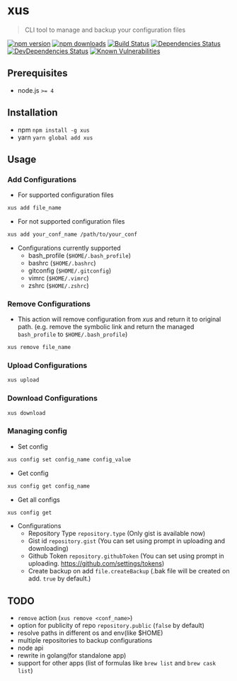 # xus

> CLI tool to manage and backup your configuration files

[![npm version](https://img.shields.io/npm/v/xus.svg)](https://npmjs.org/package/xus)
[![npm downloads](https://img.shields.io/npm/dm/xus.svg)](https://npmjs.org/package/xus)
[![Build Status](https://travis-ci.org/kimxogus/xus.svg?branch=master)](https://travis-ci.org/kimxogus/xus)
[![Dependencies Status](https://david-dm.org/kimxogus/xus/status.svg)](https://david-dm.org/kimxogus/xus)
[![DevDependencies Status](https://david-dm.org/kimxogus/xus/dev-status.svg)](https://david-dm.org/kimxogus/xus?type=dev)
[![Known Vulnerabilities](https://snyk.io/test/github/kimxogus/xus/badge.svg)](https://snyk.io/test/github/kimxogus/xus)


## Prerequisites
- node.js  `>= 4`

## Installation
- npm `npm install -g xus`
- yarn `yarn global add xus`

## Usage

### Add Configurations
- For supported configuration files
```bash
xus add file_name
```

- For not supported configuration files
```bash
xus add your_conf_name /path/to/your_conf
```

- Configurations currently supported
  - bash_profile (`$HOME/.bash_profile`)
  - bashrc (`$HOME/.bashrc`)
  - gitconfig (`$HOME/.gitconfig`)
  - vimrc (`$HOME/.vimrc`)
  - zshrc (`$HOME/.zshrc`)

### Remove Configurations
- This action will remove configuration from *xus* and return it to original path.
  (e.g. remove the symbolic link and return the managed `bash_profile` to `$HOME/.bash_profile`)
```bash
xus remove file_name
```

### Upload Configurations
```bash
xus upload
```

### Download Configurations
```bash
xus download
```

### Managing config
- Set config
```bash
xus config set config_name config_value
```

- Get config
```bash
xus config get config_name
```

- Get all configs
```bash
xus config get
```

- Configurations
  - Repository Type `repository.type` (Only gist is available now)
  - Gist id `repository.gist` (You can set using prompt in uploading and downloading)
  - Github Token `repository.githubToken` (You can set using prompt in uploading. https://github.com/settings/tokens)
  - Create backup on add `file.createBackup` (.bak file will be created on add. `true` by default.)


## TODO
- `remove` action (`xus remove <conf_name>`)
- option for publicity of repo `repository.public` (`false` by default)
- resolve paths in different os and env(like $HOME)
- multiple repositories to backup configurations
- node api
- rewrite in golang(for standalone app)
- support for other apps (list of formulas like `brew list` and `brew cask list`)
